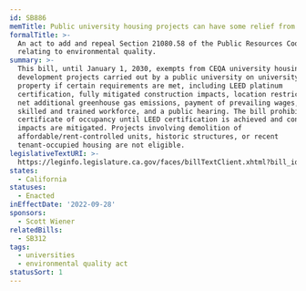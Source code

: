 ```yaml
---
id: SB886
memTitle: Public university housing projects can have some relief from CEQA
formalTitle: >-
  An act to add and repeal Section 21080.58 of the Public Resources Code,
  relating to environmental quality.
summary: >-
  This bill, until January 1, 2030, exempts from CEQA university housing
  development projects carried out by a public university on university-owned
  property if certain requirements are met, including LEED platinum
  certification, fully mitigated construction impacts, location restrictions, no
  net additional greenhouse gas emissions, payment of prevailing wages, use of a
  skilled and trained workforce, and a public hearing. The bill prohibits a
  certificate of occupancy until LEED certification is achieved and construction
  impacts are mitigated. Projects involving demolition of
  affordable/rent-controlled units, historic structures, or recent
  tenant-occupied housing are not eligible.
legislativeTextURI: >-
  https://leginfo.legislature.ca.gov/faces/billTextClient.xhtml?bill_id=202120220SB886
states:
  - California
statuses:
  - Enacted
inEffectDate: '2022-09-28'
sponsors:
  - Scott Wiener
relatedBills:
  - SB312
tags:
  - universities
  - environmental quality act
statusSort: 1
---
```

